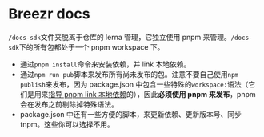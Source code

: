 # Breezr docs

`/docs-sdk`文件夹脱离于仓库的 lerna 管理，它独立使用 pnpm 来管理。`/docs-sdk`下的所有包都处于一个 pnpm workspace 下。

- 通过`pnpm install`命令来安装依赖，并 link 本地依赖。
- 通过`npm run pub`脚本来发布所有尚未发布的包。注意不要自己使用`npm publish`来发布，因为 package.json 中包含一些特殊的`workspace:`语法（它们是用来[指导 pnpm link 本地依赖](https://pnpm.io/workspaces#workspace-protocol-workspace)的），因此**必须使用 pnpm 来发布**，pnpm 会在发布之前剔除掉特殊语法。
- package.json 中还有一些方便的脚本，来更新依赖、更新版本号、同步 tnpm。这些你可以选择不用。
